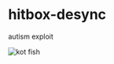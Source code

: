 # hitbox-desync
autism exploit

![kot fish](https://github.com/mioclient/hitbox-desync/assets/60744119/12086dbe-34fc-40b8-917c-d85202ba5eb3)
